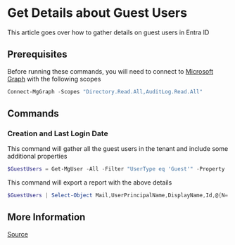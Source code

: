 # Get Details about Guest Users

This article goes over how to gather details on guest users in Entra ID

## Prerequisites

Before running these commands, you will need to connect to [Microsoft Graph](../1%20Global/Microsoft.Graph.md) with the following scopes

```PowerShell
Connect-MgGraph -Scopes "Directory.Read.All,AuditLog.Read.All"
```

## Commands

### Creation and Last Login Date

This command will gather all the guest users in the tenant and include some additional properties

```PowerShell
$GuestUsers = Get-MgUser -All -Filter "UserType eq 'Guest'" -Property 'UserPrincipalName','SignInActivity','Mail','DisplayName','CreatedDateTime'
```

This command will export a report with the above details

```powershell
$GuestUsers | Select-Object Mail,UserPrincipalName,DisplayName,Id,@{N='LastSignInDate';E={$_.SignInActivity.LastSignInDateTime}},CreatedDateTime | Export-Csv "$env:TEMP\GuestUsers.csv"
```

## More Information

[Source](https://stackoverflow.com/collectives/azure/articles/75885876/how-to-retrieve-the-last-sign-in-date-time-for-all-users-in-azure-ad-using-micro)
